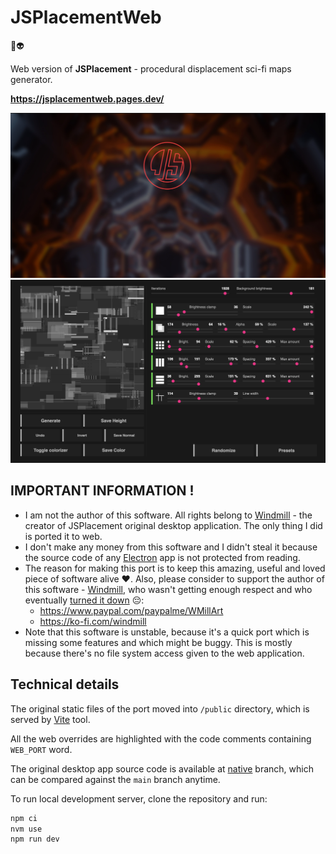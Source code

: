 # JSPlacementWeb

👾👽 

Web version of **JSPlacement** - procedural displacement sci-fi maps generator.

**https://jsplacementweb.pages.dev/**

<img src="public/WEB_PORT_og_image.png">
<img src="docs/screenshot.png">

## IMPORTANT INFORMATION !

- I am not the author of this software. All rights belong to [Windmill](https://windmillart.net/) - the creator of JSPlacement original desktop application. The only thing I did is ported it to web.
- I don't make any money from this software and I didn't steal it because the source code of any [Electron](https://www.electronjs.org/) app is not protected from reading.
- The reason for making this port is to keep this amazing, useful and loved piece of software alive ❤️. Also, please consider to support the author of this software - [Windmill](https://windmillart.net/), who wasn't getting enough respect and who eventually [turned it down](https://www.reddit.com/r/blender/comments/zfwmjr/does_anyone_know_what_happened_to_jsplacement/) 😔:
  - https://www.paypal.com/paypalme/WMillArt
  - https://ko-fi.com/windmill
- Note that this software is unstable, because it's a quick port which is missing some features and which might be buggy. This is mostly because there's no file system access given to the web application.

## Technical details

The original static files of the port moved into `/public` directory, which is served by [Vite](https://vitejs.dev/) tool.

All the web overrides are highlighted with the code comments containing `WEB_PORT` word.

The original desktop app source code is available at [native](https://github.com/satelllte/JSPlacementWeb/tree/native) branch, which can be compared against the `main` branch anytime.

To run local development server, clone the repository and run:

```sh
npm ci
nvm use
npm run dev
```
